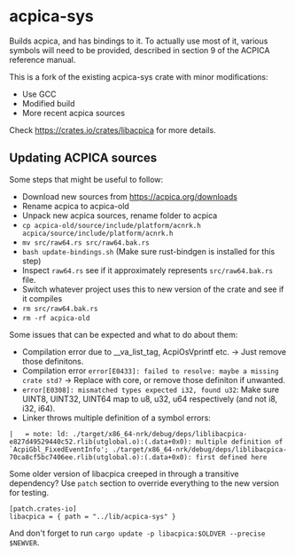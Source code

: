 # acpica-sys

Builds acpica, and has bindings to it. To actually use most of it, various
symbols will need to be provided, described in section 9 of the ACPICA
reference manual.

This is a fork of the existing acpica-sys crate with minor modifications:

* Use GCC
* Modified build
* More recent acpica sources

Check https://crates.io/crates/libacpica for more details.

## Updating ACPICA sources

Some steps that might be useful to follow:

* Download new sources from https://acpica.org/downloads
* Rename acpica to acpica-old
* Unpack new acpica sources, rename folder to acpica
* `cp acpica-old/source/include/platform/acnrk.h acpica/source/include/platform/acnrk.h`
* `mv src/raw64.rs src/raw64.bak.rs`
* `bash update-bindings.sh` (Make sure rust-bindgen is installed for this step)
* Inspect `raw64.rs` see if it approximately represents `src/raw64.bak.rs` file.
* Switch whatever project uses this to new version of the crate and see if it compiles
* `rm src/raw64.bak.rs`
* `rm -rf acpica-old`

Some issues that can be expected and what to do about them:

* Compilation error due to __va_list_tag, AcpiOsVprintf etc. -> Just remove those definitons.
* Compilation error `error[E0433]: failed to resolve: maybe a missing crate std?` -> Replace with core, or remove those definiton if unwanted.
* `error[E0308]: mismatched types expected i32, found u32`: Make sure UINT8, UINT32, UINT64 map to u8, u32, u64 respectively (and not i8, i32, i64).
* Linker throws multiple definition of a symbol errors:
```log
|   = note: ld: ./target/x86_64-nrk/debug/deps/liblibacpica-e827d49529440c52.rlib(utglobal.o):(.data+0x0): multiple definition of `AcpiGbl_FixedEventInfo'; ./target/x86_64-nrk/debug/deps/liblibacpica-70ca8cf5bc7406ee.rlib(utglobal.o):(.data+0x0): first defined here
```

Some older version of libacpica creeped in through a transitive dependency?
Use `patch` section to override everything to the new version for testing.
```
[patch.crates-io]
libacpica = { path = "../lib/acpica-sys" }
```

And don't forget to run `cargo update -p libacpica:$OLDVER --precise $NEWVER`.
